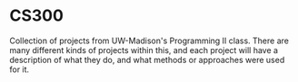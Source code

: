 # CS300
Collection of projects from UW-Madison's Programming II class. There are many different kinds of projects within this, and each project will have a description of what they do, and what methods or approaches were used for it. 
